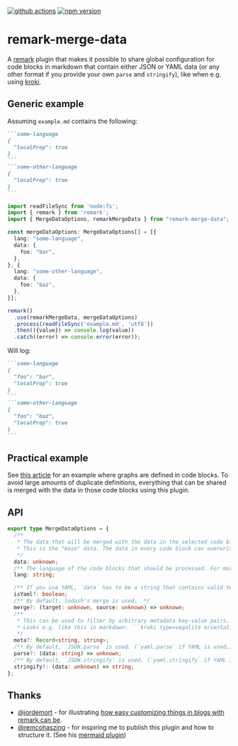 [![github actions](https://github.com/s-h-a-d-o-w/remark-merge-data/actions/workflows/ci.yaml/badge.svg)](https://github.com/s-h-a-d-o-w/remark-merge-data/actions/workflows/ci.yaml)
[![npm version](https://img.shields.io/npm/v/remark-merge-data)](https://www.npmjs.com/package/remark-merge-data)

# remark-merge-data

A [remark](https://remark.js.org) plugin that makes it possible to share global configuration for code blocks in markdown that contain either JSON or YAML data (or any other format if you provide your own `parse` and `stringify`), like when e.g. using [kroki](https://github.com/show-docs/remark-kroki).

## Generic example

Assuming `example.md` contains the following:

````markdown
```some-language
{
  "localProp": true
}
```
```some-other-language
{
  "localProp": true
}
```
````

```typescript
import readFileSync from 'node:fs';
import { remark } from 'remark';
import { MergeDataOptions, remarkMergeData } from "remark-merge-data";

const mergeDataOptions: MergeDataOptions[] = [{
  lang: "some-language",
  data: {
    foo: "bar",
  },
}, {
  lang: "some-other-language",
  data: {
    foo: "baz",
  },
}];

remark()
  .use(remarkMergeData, mergeDataOptions)
  .process(readFileSync('example.md', 'utf8'))
  .then(({value}) => console.log(value))
  .catch((error) => console.error(error));
```

Will log:

````markdown
```some-language
{
  "foo": "bar",
  "localProp": true
}
```
```some-other-language
{
  "foo": "baz",
  "localProp": true
}
```
````

## Practical example

See [this article](https://aop.software/blog/2025-02-17_graphs-in-blogs/#shared-graph-config) for an example where graphs are defined in code blocks. To avoid large amounts of duplicate definitions, everything that can be shared is merged with the data in those code blocks using this plugin.

## API

```typescript
export type MergeDataOptions = {
  /**
   * The data that will be merged with the data in the selected code blocks.
   * This is the "base" data. The data in every code block can overwrite the global data specified here.
   */
  data: unknown;
  /** The language of the code blocks that should be processed. For more specific filtering, use `meta` in addition. */
  lang: string;

  /** If you use YAML, `data` has to be a string that contains valid YAML. */
  isYaml?: boolean;
  /** By default, lodash's merge is used.  */
  merge?: (target: unknown, source: unknown) => unknown;
  /**
   * This can be used to filter by arbitrary metadata key-value pairs.
   * Looks e.g. like this in markdown: ```kroki type=vegalite orientation=horizontal
   */
  meta?: Record<string, string>;
  /** By default, `JSON.parse` is used. (`yaml.parse` if YAML is used.) */
  parse?: (data: string) => unknown;
  /** By default, `JSON.stringify` is used. (`yaml.stringify` if YAML is used.) */
  stringify?: (data: unknown) => string;
};
```

## Thanks

- [@jordemort](https://github.com/jordemort) - for illustrating [how easy customizing things in blogs with remark can be](https://jordemort.dev/blog/remark-all-the-things/).
- [@remcohaszing](https://github.com/remcohaszing) - for inspiring me to publish this plugin and how to structure it. (See his [mermaid plugin](https://github.com/remcohaszing/remark-mermaidjs/tree/main))
